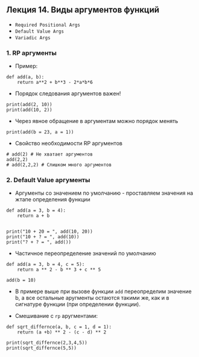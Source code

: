 ## Лекция 14. Виды аргументов функций

* `Required Positional Args` 
* `Default Value Args`
* `Variadic Args`


### 1. RP аргументы
* Пример:
```
def add(a, b):
    return a**2 + b**3 - 2*a*b*6
```
* Порядок следования аргументов важен!
```
print(add(2, 10))
print(add(10, 2))
```

* Через явное обращение в аргументам можно порядок менять
```
print(add(b = 23, a = 1))
```


* Свойство необходимости RP аргументов
```
# add(2) # Не хватает аргументов
add(2,2)
# add(2,2,2) # Слишком много аргументов
```

### 2. Default Value аргументы
* Аргументы со значением по умолчанию - проставляем значения на жтапе определения функции
```
def add(a = 3, b = 4):
    return a + b


print("10 + 20 = ", add(10, 20))
print("10 + ? = ", add(10))
print("? + ? = ", add())
```

* Частичное переопределение значений по умолчанию
```
def add(a = 3, b = 4, c = 5):
    return a ** 2 - b ** 3 + c ** 5

add(b = 10)
```

* В примере выше при вызове функции `add` переопределим значение b, а все остальные аругменты остаются такими же, как и в сигнатуре функции (при определении функции).

* Смешивание с `rp` аругментами:
```
def sqrt_differnce(a, b, c = 1, d = 1):
    return (a +b) ** 2 - (c - d) ** 2

print(sqrt_differnce(2,3,4,5))
print(sqrt_differnce(5,5))
```